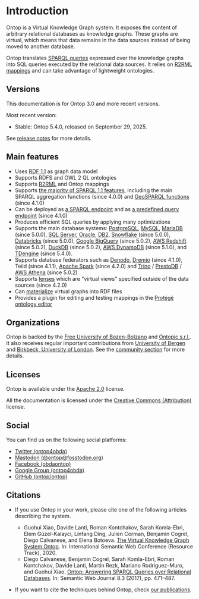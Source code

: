 # Introduction

Ontop is a Virtual Knowledge Graph system. 
It exposes the content of arbitrary relational databases as knowledge graphs. These graphs are virtual, which means that data remains in the data sources instead of being moved to another database. 

Ontop translates [SPARQL queries](https://www.w3.org/TR/sparql11-query/) expressed over the knowledge graphs into SQL queries executed by the relational data sources. It relies on [R2RML mappings](https://www.w3.org/TR/r2rml/) and can take advantage of lightweight ontologies.

Versions
--------
This documentation is for Ontop 3.0 and more recent versions.

Most recent version:
* Stable:  Ontop 5.4.0, released on September 29, 2025.

See [release notes](/guide/releases) for more details.


Main features
-------------

* Uses [RDF 1.1](/guide/compliance#rdf-1-1) as graph data model
* Supports RDFS and OWL 2 QL ontologies
* Supports [R2RML](/guide/compliance#r2rml) and Ontop mappings
* Supports [the majority of SPARQL 1.1 features](/guide/compliance#sparql-1-1), including the main SPARQL aggregation functions (since 4.0.0) and [GeoSPARQL functions](/guide/compliance#geosparql-1-0) (since 4.1.0)
* Can be deployed as [a SPARQL endpoint](/guide/cli#ontop-endpoint) and as [a predefined query endpoint](/guide/advanced/predefined) (since 4.1.0)
* Produces efficient SQL queries by applying many optimizations
* Supports the main database systems: [PostgreSQL](/guide/databases/postgres), [MySQL](/guide/databases/mysql), [MariaDB](/guide/databases/mariadb) (since 5.0.0), [SQL Server](/guide/databases/mssql), [Oracle](/guide/databases/oracle), [DB2](/guide/databases/db2), [Snowflake](/guide/databases/snowflake) (since 5.0.0), [Databricks](/guide/databases/databricks) (since 5.0.0), [Google BigQuery](/guide/databases/bigquery) (since 5.0.2), [AWS Redshift](/guide/databases/redshift) (since 5.0.2), [DuckDB](/guide/databases/duckdb) (since 5.0.2), [AWS DynamoDB](/guide/databases/dynamodb) (since 5.1.0), and [TDengine](/guide/databases/tdengine) (since 5.4.0).
* Supports database federators such as [Denodo](/guide/databases/denodo), [Dremio](/guide/databases/dremio) (since 4.1.0), Teiid (since 4.1.1), [Apache Spark](/guide/databases/spark) (since 4.2.0) and [Trino](/guide/databases/trino) / [PrestoDB](/guide/databases/presto) / [AWS Athena](/guide/databases/athena) (since 5.0.2)
* Supports [lenses](/guide/advanced/lenses) which are "virtual views" specified outside of the data sources (since 4.2.0)
* Can [materialize](/guide/cli#ontop-materialize) virtual graphs into RDF files
* Provides a plugin for editing and testing mappings in the [Protégé ontology editor](https://protege.stanford.edu/)

Organizations
-------------
Ontop is backed by the [Free University of Bozen-Bolzano](https://www.inf.unibz.it/krdb/in2data/) and [Ontopic s.r.l.](https://ontopic.ai). It also receives regular important contributions from [University of Bergen](https://www.uib.no) and [Birkbeck, University of London](http://www.bbk.ac.uk/). See the [community section](/community) for more details.

Licenses
--------

Ontop is available under the [Apache 2.0](https://www.apache.org/licenses/LICENSE-2.0) license.

All the documentation is licensed under the 
[Creative Commons (Attribution)](http://creativecommons.org/licenses/by/4.0/)
license.

Social
------

You can find us on the following social platforms:
- [Twitter (ontop4obda)](https://twitter.com/ontop4obda)
- <a rel="me" href="https://fosstodon.org/@ontop">Mastodon (@ontop@fosstodon.org)</a>
- [Facebook (obdaontop)](https://www.facebook.com/obdaontop/)
- [Google Group (ontop4obda)](https://groups.google.com/forum/#!forum/ontop4obda)
- [GitHub (ontop/ontop)](https://github.com/ontop/ontop/)

Citations
---------

* If you use Ontop in your work, please cite one of the following articles describing the system.
    * Guohui Xiao, Davide Lanti, Roman Kontchakov, Sarah Komla-Ebri, Elem Güzel-Kalayci, Linfang Ding, Julien Corman, Benjamin Cogrel, Diego Calvanese, and Elena Botoeva. [The Virtual Knowledge Graph System Ontop](https://research.bcgl.fr/pdfs/ontop-iswc20.pdf). In: International Semantic Web Conference (Resource Track), 2020. 
    * Diego Calvanese, Benjamin Cogrel, Sarah Komla-Ebri, Roman Kontchakov, Davide Lanti, Martin Rezk, Mariano Rodriguez-Muro, and Guohui Xiao. [Ontop: Answering SPARQL Queries over Relational Databases](http://www.semantic-web-journal.net/content/ontop-answering-sparql-queries-over-relational-databases-1).  In: Semantic Web Journal 8.3 (2017), pp. 471–487.

* If you want to cite the techniques behind Ontop, check [our publications](/research/publications).
